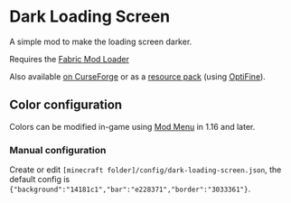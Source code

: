 # Dark Loading Screen

A simple mod to make the loading screen darker.

Requires the [Fabric Mod Loader](https://fabricmc.net)

Also available [on CurseForge](https://www.curseforge.com/minecraft/mc-mods/dark-loading-screen) or as a [resource pack](https://www.curseforge.com/minecraft/texture-packs/dark-loading-screen) (using [OptiFine](https://optifine.net/)).

## Color configuration

Colors can be modified in-game using [Mod Menu](https://www.curseforge.com/minecraft/mc-mods/modmenu) in 1.16 and later.

### Manual configuration

Create or edit `[minecraft folder]/config/dark-loading-screen.json`, the default config is `{"background":"14181c1","bar":"e228371","border":"3033361"}`.
